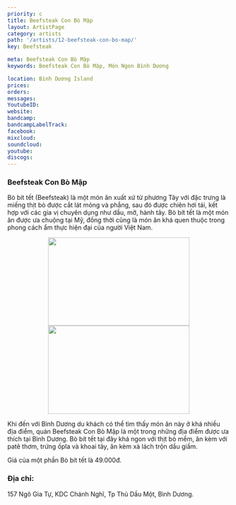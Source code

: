 ```yaml
---
priority: c
title: Beefsteak Con Bò Mập
layout: ArtistPage
category: artists
path: '/artists/12-beefsteak-con-bo-map/'
key: Beefsteak

meta: Beefsteak Con Bò Mập
keywords: Beefsteak Con Bò Mập, Món Ngon Bình Dương

location: Bình Dương Island
prices: 
orders: 
messages: 
YoutubeID: 
website: 
bandcamp: 
bandcampLabelTrack: 
facebook: 
mixcloud: 
soundcloud: 
youtube: 
discogs: 
---
```

<h3>Beefsteak Con Bò Mập</h3>

Bò bít tết (Beefsteak) là một món ăn xuất xứ từ phương Tây với đặc trưng là miếng thịt bò được cắt lát mỏng và phẳng, sau đó được chiên hơi tái, kết hợp với các gia vị chuyên dụng như dầu, mỡ, hành tây. Bò bít tết là một món ăn được ưa chuộng tại Mỹ, đồng thời cũng là món ăn khá quen thuộc trong phong cách ẩm thực hiện đại của người Việt Nam.

<div align="center"><img src="http://dulichbinhduong.org.vn/uploads/images/123(7).jpg" width="320px" height="200px"></div>
<div align="center"><img src="http://dulichbinhduong.org.vn/uploads/images/321.jpg" width="320px" height="200px"></div>

Khi đến với Bình Dương du khách có thể tìm thấy món ăn này ở khá nhiều địa điểm, quán Beefsteak Con Bò Mập là một trong những địa điểm được ưa thích tại Bình Dương. Bò bít tết tại đây khá ngon với thịt bò mềm, ăn kèm với patê thơm, trứng ốpla và khoai tây, ăn kèm xà lách trộn dầu giấm.

Giá của một phần Bò bít tết là 49.000đ.
<h3>Địa chỉ: </h3>157 Ngô Gia Tự, KDC Chánh Nghĩ, Tp Thủ Dầu Một, Bình Dương.